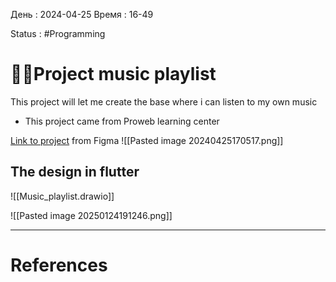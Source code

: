 День : 2024-04-25 
Время : 16-49

Status : #Programming  


# 👨‍💻Project music playlist


This project will let me create the base where i can listen to my own music 
- This project came from Proweb learning center

[Link to project](https://www.figma.com/file/3QxIjWQ5XyQzbBdio4STBP/Music-player-(Community)-(Copy)?type=design&node-id=0-1&mode=design&t=uNtMRjGfEmjjUKRT-0) from Figma
![[Pasted image 20240425170517.png]]


## The design in flutter


![[Music_playlist.drawio]] 

![[Pasted image 20250124191246.png]]

---
# References

